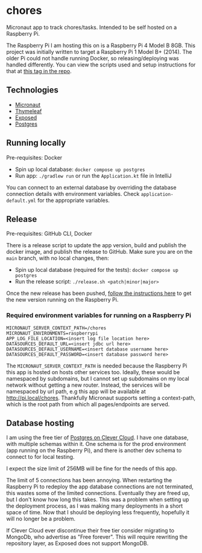 chores
======

Micronaut app to track chores/tasks. Intended to be self hosted on a Raspberry Pi.

The Raspberry Pi I am hosting this on is a Raspberry Pi 4 Model B 8GB. This project was initially written to target a Raspberry Pi 1 Model B+ (2014). The older Pi could not handle running Docker, so releasing/deploying was handled differently. You can view the scripts used and setup instructions for that at [this tag in the repo](https://github.com/sizlo/chores/tree/v0.5.0).

## Technologies
- [Micronaut](https://micronaut.io/)
- [Thymeleaf](https://www.thymeleaf.org/)
- [Exposed](https://github.com/JetBrains/Exposed)
- [Postgres](https://www.postgresql.org/)

## Running locally
Pre-requisites: Docker

- Spin up local database: `docker compose up postgres`
- Run app: `./gradlew run` or run the `Application.kt` file in IntelliJ

You can connect to an external database by overriding the database connection details with environment variables. Check `application-default.yml` for the appropriate variables.

## Release
Pre-requisites: GitHub CLI, Docker

There is a release script to update the app version, build and publish the docker image, and publish the release to GitHub. Make sure you are on the `main` branch, with no local changes, then:

- Spin up local database (required for the tests): `docker compose up postgres`
- Run the release script: `./release.sh <patch|minor|major>`

Once the new release has been pushed, [follow the instructions here](https://github.com/sizlo/raspberry-pi-config?tab=readme-ov-file#app-updates) to get the new version running on the Raspberry Pi.

### Required environment variables for running on a Raspberry Pi

```
MICRONAUT_SERVER_CONTEXT_PATH=/chores
MICRONAUT_ENVIRONMENTS=raspberrypi
APP_LOG_FILE_LOCATION=<insert log file location here>
DATASOURCES_DEFAULT_URL=<insert jdbc url here>
DATASOURCES_DEFAULT_USERNAME=<insert database username here>
DATASOURCES_DEFAULT_PASSWORD=<insert database password here>
```

The `MICRONAUT_SERVER_CONTEXT_PATH` is needed because the Raspberry Pi this app is hosted on hosts other services too. Ideally, these would be namespaced by subdomains, but I cannot set up subdomains on my local network without getting a new router. Instead, the services will be namespaced by url path, e.g this app will be available at http://pi.local/chores. Thankfully Micronaut supports setting a context-path, which is the root path from which all pages/endpoints are served.

## Database hosting
I am using the free tier of [Postgres on Clever Cloud](https://www.clever-cloud.com/product/postgresql/). I have one database, with multiple schemas within it. One schema is for the prod environment (app running on the Raspberry Pi), and there is another dev schema to connect to for local testing.

I expect the size limit of 256MB will be fine for the needs of this app.

The limit of 5 connections has been annoying. When restarting the Raspberry Pi to redeploy the app database connections are not terminated, this wastes some of the limited connections. Eventually they are freed up, but I don't know how long this takes. This was a problem when setting up the deployment process, as I was making many deployments in a short space of time. Now that I should be deploying less frequently, hopefully it will no longer be a problem.

If Clever Cloud ever discontinue their free tier consider migrating to MongoDb, who advertise as "Free forever". This will require rewriting the repository layer, as Exposed does not support MongoDB.
